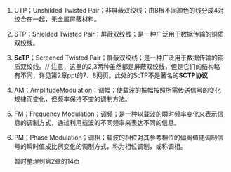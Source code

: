 1. UTP；Unshilded Twisted Pair；非屏蔽双绞线；由8根不同颜色的线分成4对绞合在一起，无金属屏蔽材料。

2. STP；Shielded Twisted Pair；屏蔽双绞线；是一种广泛用于数据传输的铜质双绞线。

3. **ScTP**；Screened Twisted Pair；屏蔽双绞线；是一种广泛用于数据传输的铜质双绞线。// 注意，这里的2,3两种虽然都是屏蔽双绞线，但是它们的结构略有不同，详见第2章ppt的7、8两页。此处的ScTP不是著名的**SCTP协议**

4. AM；AmplitudeModulation；调幅；使载波的振幅按照所需传送信号的变化规律而变化，但频率保持不变的调制方法。

5. FM；Frequency Modulation；调频；是一种以载波的瞬时频率变化来表示信息的调制方式，通过利用载波的不同频率来表达不同的信息。

6. PM；Phase Modulation；调相；载波的相位对其参考相位的偏离值随调制信号的瞬时值成比例变化的调制方式，称为相位调制，或称调相。

   暂时整理到第2章的14页